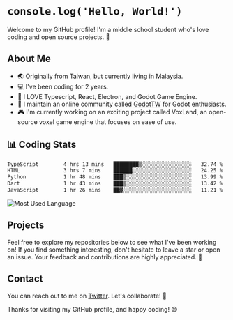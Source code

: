 # `console.log('Hello, World!')`

Welcome to my GitHub profile! I'm a middle school student who's love coding and open source projects. 🚀

## About Me
- 🌏 Originally from Taiwan, but currently living in Malaysia.
- 💻 I've been coding for 2 years.
- 🔧 I LOVE Typescript, React, Electron, and Godot Game Engine.
- 💬 I maintain an online community called [GodotTW](https://discord.com/fuTtQMaxZ2) for Godot enthusiasts.
- 🎮 I'm currently working on an exciting project called VoxLand, an open-source voxel game engine that focuses on ease of use.

## 📊 Coding Stats

<!--START_SECTION:waka-->

```txt
TypeScript        4 hrs 13 mins   ████████▒░░░░░░░░░░░░░░░░   32.74 %
HTML              3 hrs 7 mins    ██████░░░░░░░░░░░░░░░░░░░   24.25 %
Python            1 hr 48 mins    ███▒░░░░░░░░░░░░░░░░░░░░░   13.99 %
Dart              1 hr 43 mins    ███▒░░░░░░░░░░░░░░░░░░░░░   13.42 %
JavaScript        1 hr 26 mins    ██▓░░░░░░░░░░░░░░░░░░░░░░   11.21 %
```

<!--END_SECTION:waka-->
![Most Used Language](https://github-readme-stats.vercel.app/api/top-langs/?username=MeBadDev&layout=compact&theme=radical)

## Projects

Feel free to explore my repositories below to see what I've been working on! If you find something interesting, don't hesitate to leave a star or open an issue. Your feedback and contributions are highly appreciated. 🌟

## Contact

You can reach out to me on [Twitter](https://twitter.com/mebaddev). Let's collaborate! 🚀

Thanks for visiting my GitHub profile, and happy coding! 😄
